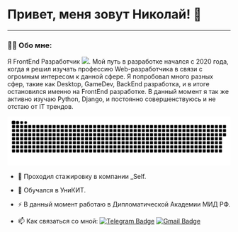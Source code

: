 # Привет, меня зовут Николай! 👋

---

### 👨‍💻 Обо мне:

Я FrontEnd Разработчик <img src="https://media.giphy.com/media/WUlplcMpOCEmTGBtBW/giphy.gif" width="30px">. Мой путь в разработке начался с 2020 года, когда я решил изучать профессию Web-разработчика в связи с огромным интересом к данной сфере. Я попробовал много разных сфер, такие как Desktop, GameDev, BackEnd разработка, и в итоге остановился именно на FrontEnd разработке. В данный момент я так же активно изучаю Python, Django, и постоянно совершенствуюсь и не отстаю от IT трендов.

<p align="center">
 <img width="600" src="assets/github-snake.svg" alt="snake"/>
</p>

-  :telescope: Проходил стажировку в компании \_Self.

-  :seedling: Обучался в УниКИТ.

-  :zap: В данный момент работаю в Дипломатической Академии МИД РФ.

-  :mailbox: Как связаться со мной: [![Telegram Badge](https://img.shields.io/badge/-gells0nd-blue?style=flat&logo=Telegram&logoColor=white)](https://t.me/gells0nd) [![Gmail Badge](https://img.shields.io/badge/-Gmail-red?style=flat&logo=Gmail&logoColor=white)](mailto:nick71517@gmail.com)
